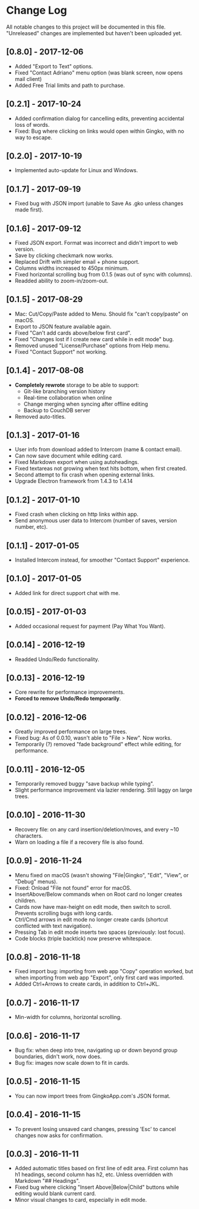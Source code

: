 # Change Log
All notable changes to this project will be documented in this file.
"Unreleased" changes are implemented but haven't been uploaded yet.

## [0.8.0] - 2017-12-06
  - Added "Export to Text" options.
  - Fixed "Contact Adriano" menu option (was blank screen, now opens mail client)
  - Added Free Trial limits and path to purchase.


## [0.2.1] - 2017-10-24
  - Added confirmation dialog for cancelling edits, preventing accidental loss of words.
  - Fixed: Bug where clicking on links would open within Gingko, with no way to escape.

## [0.2.0] - 2017-10-19
  - Implemented auto-update for Linux and Windows.

## [0.1.7] - 2017-09-19
  - Fixed bug with JSON import (unable to Save As .gko unless changes made first).

## [0.1.6] - 2017-09-12
  - Fixed JSON export. Format was incorrect and didn't import to web version.
  - Save by clicking checkmark now works.
  - Replaced Drift with simpler email + phone support.
  - Columns widths increased to 450px minimum.
  - Fixed horizontal scrolling bug from 0.1.5 (was out of sync with columns).
  - Readded ability to zoom-in/zoom-out.

## [0.1.5] - 2017-08-29
  - Mac: Cut/Copy/Paste added to Menu. Should fix "can't copy/paste" on macOS.
  - Export to JSON feature available again.
  - Fixed "Can't add cards above/below first card".
  - Fixed "Changes lost if I create new card while in edit mode" bug.
  - Removed unused "License/Purchase" options from Help menu.
  - Fixed "Contact Support" not working.


## [0.1.4] - 2017-08-08
- **Completely rewrote** storage to be able to support:
  - Git-like branching version history
  - Real-time collaboration when online
  - Change merging when syncing after offline editing
  - Backup to CouchDB server
- Removed auto-titles.


## [0.1.3] - 2017-01-16
- User info from download added to Intercom (name & contact email).
- Can now save document while editing card.
- Fixed Markdown export when using autoheadings.
- Fixed textareas not growing when text hits bottom, when first created.
- Second attempt to fix crash when opening external links.
- Upgrade Electron framework from 1.4.3 to 1.4.14


## [0.1.2] - 2017-01-10
- Fixed crash when clicking on http links within app.
- Send anonymous user data to Intercom (number of saves, version number, etc).


## [0.1.1] - 2017-01-05
- Installed Intercom instead, for smoother "Contact Support" experience.


## [0.1.0] - 2017-01-05
- Added link for direct support chat with me.


## [0.0.15] - 2017-01-03
- Added occasional request for payment (Pay What You Want).


## [0.0.14] - 2016-12-19
- Readded Undo/Redo functionality.


## [0.0.13] - 2016-12-19
- Core rewrite for performance improvements.
- **Forced to remove Undo/Redo temporarily**.


## [0.0.12] - 2016-12-06
- Greatly improved performance on large trees.
- Fixed bug: As of 0.0.10, wasn't able to "File > New". Now works.
- Temporarily (?) removed "fade background" effect while editing, for performance.


## [0.0.11] - 2016-12-05
- Temporarily removed buggy "save backup while typing".
- Slight performance improvement via lazier rendering. Still laggy on large trees.


## [0.0.10] - 2016-11-30
- Recovery file: on any card insertion/deletion/moves, and every ~10 characters.
- Warn on loading a file if a recovery file is also found.


## [0.0.9] - 2016-11-24
- Menu fixed on macOS (wasn't showing "File|Gingko", "Edit", "View", or "Debug" menus).
- Fixed: Onload "File not found" error for macOS.
- InsertAbove/Below commands when on Root card no longer creates children.
- Cards now have max-height on edit mode, then switch to scroll. 
Prevents scrolling bugs with long cards.
- Ctrl/Cmd arrows in edit mode no longer create cards
(shortcut conflicted with text navigation).
- Pressing Tab in edit mode inserts two spaces (previously: lost focus).
- Code blocks (triple backtick) now preserve whitespace.


## [0.0.8] - 2016-11-18
- Fixed import bug: importing from web app "Copy" operation worked,
but when importing from web app "Export", only first card was imported.
- Added Ctrl+Arrows to create cards, in addition to Ctrl+JKL.


## [0.0.7] - 2016-11-17
- Min-width for columns, horizontal scrolling.


## [0.0.6] - 2016-11-17
- Bug fix: when deep into tree, navigating up or down beyond group boundaries,
didn't work, now does.
- Bug fix: images now scale down to fit in cards.


## [0.0.5] - 2016-11-15
- You can now import trees from GingkoApp.com's JSON format.


## [0.0.4] - 2016-11-15
- To prevent losing unsaved card changes, pressing 'Esc' to cancel changes
now asks for confirmation.


## [0.0.3] - 2016-11-11
- Added automatic titles based on first line of edit area.
First column has h1 headings, second column has h2, etc.
Unless overridden with Markdown "## Headings".
- Fixed bug where clicking "Insert Above|Below|Child" buttons while editing
would blank current card.
- Minor visual changes to card, especially in edit mode.
